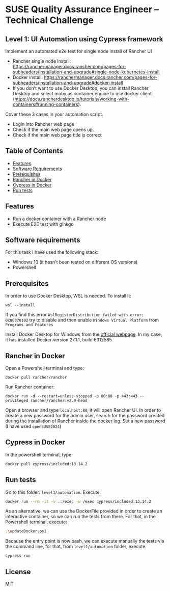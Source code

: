 # SUSE Quality Assurance Engineer – Technical Challenge
## Level 1: UI Automation using Cypress framework

Implement an automated e2e test for single node install of Rancher UI
- Rancher single node Install: https://ranchermanager.docs.rancher.com/pages-for-subheaders/installation-and-upgrade#single-node-kubernetes-install
- Docker install: https://ranchermanager.docs.rancher.com/pages-for-subheaders/installation-and-upgrade#docker-install
- If you don’t want to use Docker Desktop, you can install Rancher Desktop and select moby as container engine to use docker client (https://docs.rancherdesktop.io/tutorials/working-with-containers#running-containers).

Cover these 3 cases in your automation script.
- Login into Rancher web page
- Check if the main web page opens up.
- Check if the main web page title is correct

## Table of Contents
- [Features](#features)
- [Software Requirements](#software-requirements)
- [Prerequisites](#prerequisites)
- [Rancher in Docker](#rancher-in-docker)
- [Cypress in Docker](#rancher-in-docker)
- [Run tests](#deployt-the-vm-in-gcp)


## Features
- Run a docker container with a Rancher node
- Execute E2E test with ginkgo

## Software requirements
For this task I have used the following stack:
- Windows 10 (it hasn't been tested on different OS versions)
- Powershell

## Prerequisites
In order to use Docker Desktop, WSL is needed. To install it:
```
wsl --install
```

If you find this error `WslRegisterDistribution failed with error: 0x80370102` try to disable and then enable `Windows Virtual Platform` from `Programs and Features`

Install Docker Desktop for Windows from the  [official webpage](https://docs.docker.com/desktop/install/windows-install/). In my case, it has installed Docker version 27.1.1, build 6312585

## Rancher in Docker
Open a Powershell terminal and type:
```
docker pull rancher/rancher
```

Run Rancher container:
```
docker run -d --restart=unless-stopped -p 80:80 -p 443:443 --privileged rancher/rancher:v2.9-head
```

Open a browser and type `localhost:80`, it will open Rancher UI. In order to create a new password for the admin user, search for the password created during the installation of Rancher inside the docker log. Set a new password (I have used `openSUSE2024`)

## Cypress in Docker
In the powershell terminal, type:
```sh
docker pull cypress/included:13.14.2
```

## Run tests
Go to this folder: `level1/automation`. Execute:

```sh
docker run --rm -it -v .:/exec -w /exec cypress/included:13.14.2
```

As an alternative, we can use the DockerFile provided in order to create an interactive container, so we can run the tests from there. For that, in the Powershell terminal, execute:
```sh
.\updateDocker.ps1
```

Because the entry point is now bash, we can execute manually the tests via the command line, for that, from `level1/automation` folder, execute:
```sh 
cypress run
```

## License
MIT
